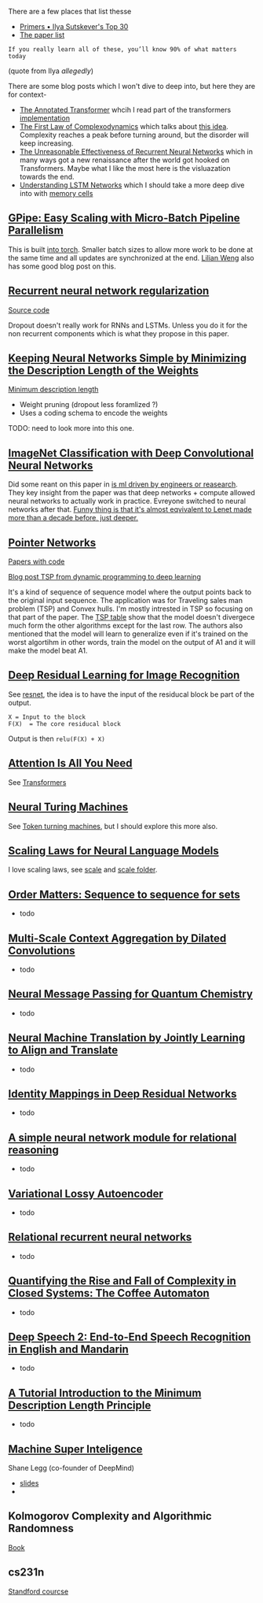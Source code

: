 
There are a few places that list thesse
- [Primers • Ilya Sutskever's Top 30](https://aman.ai/primers/ai/top-30-papers/#gpipe-easy-scaling-with-micro-batch-pipeline-parallelism)
- [The paper list](https://arc.net/folder/D0472A20-9C20-4D3F-B145-D2865C0A9FEE)

```
If you really learn all of these, you’ll know 90% of what matters today
```
(quote from Ilya _allegedly_)

There are some blog posts which I won't dive to deep into, but here they are for context-
- [The Annotated Transformer](https://nlp.seas.harvard.edu/annotated-transformer/) whcih I read part of the transformers [implementation](../../nlp/transformers/)
- [The First Law of Complexodynamics](https://scottaaronson.blog/?p=762) which talks about [this idea](https://149663533.v2.pressablecdn.com/complexity-small.jpg). Complexity reaches a peak before turning around, but the disorder will keep increasing.
- [The Unreasonable Effectiveness of Recurrent Neural Networks](http://karpathy.github.io/2015/05/21/rnn-effectiveness/) which in many ways got a new renaissance after the world got hooked on Transformers. Maybe what I like the most here is the visluazation towards the end.
- [Understanding LSTM Networks](https://colah.github.io/posts/2015-08-Understanding-LSTMs/) which I should take a more deep dive into with [memory cells](../concepts/memory_cells.md)


## [GPipe: Easy Scaling with Micro-Batch Pipeline Parallelism](https://arxiv.org/pdf/1811.06965)
This is built [into torch](https://pytorch.org/docs/stable/distributed.pipelining.html). Smaller batch sizes to allow more work to be done at the same time and all updates are synchronized at the end. [Lilian Weng](https://lilianweng.github.io/posts/2021-09-25-train-large/) also has some good blog post on this.

## [Recurrent neural network regularization](https://arxiv.org/pdf/1409.2329)
[Source code](https://github.com/wojzaremba/lstm)

Dropout doesn't really work for RNNs and LSTMs. Unless you do it for the non recurrent components which is what they propose in this paper.

## [Keeping Neural Networks Simple by Minimizing the Description Length of the Weights](https://www.cs.toronto.edu/~hinton/absps/colt93.pdf)
[Minimum description length](https://en.wikipedia.org/wiki/Minimum_description_length)

- Weight pruning (dropout less foramlized ?)
- Uses a coding schema to encode the weights

TODO: need to look more into this one.

## [ImageNet Classification with Deep Convolutional Neural Networks](https://proceedings.neurips.cc/paper_files/paper/2012/file/c399862d3b9d6b76c8436e924a68c45b-Paper.pdf)
Did some reant on this paper in [is ml driven by engineers or reasearch](../rants/is_ml_driven_by_engineer_or_reserach_improvment.md). They key insight from the paper was that deep networks + compute allowed neural networks to actually work in practice. Evreyone switched to neural networks after that.
[Funny thing is that it's almost eqvivalent to Lenet made more than a decade before, just deeper.](https://en.wikipedia.org/wiki/LeNet#/media/File:Comparison_image_neural_networks.svg)

## [Pointer Networks](https://arxiv.org/pdf/1506.03134)
[Papers with code](https://paperswithcode.com/method/pointer-net)

[Blog post TSP from dynamic programming to deep learning](https://myencyclopedia.github.io/en/2020/tsp-3-pointer-net/)

It's a kind of sequence of sequence model where the output points back to the original input sequence. The application was for Traveling sales man problem (TSP) and Convex hulls. I'm mostly intrested in TSP so focusing on that part of the paper.
The [TSP table](https://arxiv.org/pdf/1506.03134#page=8) show that the model doesn't divergece much form the other algorithms except for the last row. The authors also mentioned that the model will learn to generalize even if it's trained on the worst algortihm in other words, train the model on the output of A1 and it will make the model beat A1. 


## [Deep Residual Learning for Image Recognition](https://arxiv.org/pdf/1512.03385)
See [resnet](../../computer-vision/resnet/), the idea is to have the input of the residucal block be part of the output.
```
X = Input to the block
F(X)  = The core residucal block
```

Output is then `relu(F(X) + X)`

## [Attention Is All You Need](https://arxiv.org/pdf/1706.03762)
See [Transformers](../../nlp/transformers/)

## [Neural Turing Machines](https://arxiv.org/pdf/1410.5401)
See [Token turning machines](../../architecture/token_turing_machines.md), but I should explore this more also.

## [Scaling Laws for Neural Language Models](https://arxiv.org/pdf/2001.08361)
I love scaling laws, see [scale](../scale.md) and [scale folder](../model-scale/).

## [Order Matters: Sequence to sequence for sets](https://arxiv.org/pdf/1511.06391)
- todo

## [Multi-Scale Context Aggregation by Dilated Convolutions](https://arxiv.org/abs/1511.07122)
- todo

## [Neural Message Passing for Quantum Chemistry](https://arxiv.org/pdf/1704.01212)
- todo

## [Neural Machine Translation by Jointly Learning to Align and Translate](https://arxiv.org/abs/1409.0473)
- todo

## [Identity Mappings in Deep Residual Networks](https://arxiv.org/pdf/1603.05027)
- todo

## [A simple neural network module for relational reasoning](https://arxiv.org/pdf/1706.01427)
- todo

## [Variational Lossy Autoencoder](https://arxiv.org/abs/1611.02731)
- todo

## [Relational recurrent neural networks](https://arxiv.org/pdf/1806.01822)
- todo

## [Quantifying the Rise and Fall of Complexity in Closed Systems: The Coffee Automaton](https://arxiv.org/pdf/1405.6903)
- todo

## [Deep Speech 2: End-to-End Speech Recognition in English and Mandarin](https://arxiv.org/pdf/1512.02595)
- todo

## [A Tutorial Introduction to the Minimum Description Length Principle](https://arxiv.org/pdf/math/0406077)
- todo

## [Machine Super Inteligence](http://www.vetta.org/documents/Machine_Super_Intelligence.pdf)
Shane Legg (co-founder of DeepMind)
- [slides](https://pdfs.semanticscholar.org/e758/b579456545f8691bbadaf26bcd3b536c7172.pdf) 
- 

## Kolmogorov Complexity and Algorithmic Randomness
[Book](https://www.amazon.com/Kolmogorov-Complexity-Algorithmic-Randomness-Mathematical/dp/1470431823/ref=sr_1_1?crid=VGMWSMEXUNHK&dib=eyJ2IjoiMSJ9.MaOBOm3zOhbUF6HPcTrBlr9Cdwj_FBFyiowKOoXHcLgJuwUfdCiWc7w5Dg5PQKpzf0abKBShqG6SRwy0XW5x4nAhn1ks7Om6PqFBrQVH2X2AKeVQSNiqzrtg_jMZEKnLTf6t4GSwcfiQyvYQhYDvCg.r7m6lufVMX5tGVepNIsyPyPN5LkkgdRGByodt1aH_s8&dib_tag=se&keywords=Kolmogorov+Complexity+and+Algorithmic+Randomness&qid=1729951561&sprefix=%2Caps%2C236&sr=8-1)

## cs231n
[Standford courcse ](https://cs231n.github.io/)
